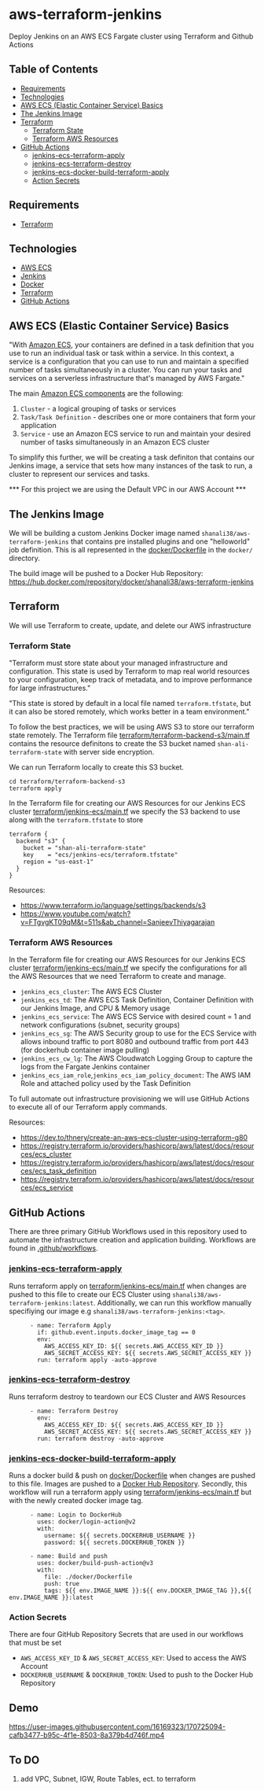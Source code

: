 # aws-terraform-jenkins

Deploy Jenkins on an AWS ECS Fargate cluster using Terraform and Github Actions

## Table of Contents

- [Requirements](#requirements)
- [Technologies](#technologies)
- [AWS ECS (Elastic Container Service) Basics](#aws-ecs-elastic-container-service-basics)
- [The Jenkins Image](#the-jenkins-image)
- [Terraform](#terraform)
  - [Terraform State](#terraform-state)
  - [Terraform AWS Resources](#terraform-aws-resources)
- [GitHub Actions](#github-actions)
  - [jenkins-ecs-terraform-apply](#jenkins-ecs-terraform-apply)
  - [jenkins-ecs-terraform-destroy](#jenkins-ecs-terraform-destroy)
  - [jenkins-ecs-docker-build-terraform-apply](#jenkins-ecs-docker-build-terraform-apply)
  - [Action Secrets](#action-secrets)

## Requirements

- [Terraform](https://www.terraform.io/downloads)

## Technologies

- [AWS ECS](https://docs.aws.amazon.com/AmazonECS/latest/developerguide/Welcome.html)
- [Jenkins](https://www.jenkins.io/doc/)
- [Docker](https://docs.docker.com/)
- [Terraform](https://www.terraform.io/docs)
- [GitHub Actions](https://docs.github.com/en/actions)

## AWS ECS (Elastic Container Service) Basics

"With [Amazon ECS](https://docs.aws.amazon.com/AmazonECS/latest/developerguide/Welcome.html), your containers are defined in a task definition that you use to run an individual task or task within a service. In this context, a service is a configuration that you can use to run and maintain a specified number of tasks simultaneously in a cluster. You can run your tasks and services on a serverless infrastructure that's managed by AWS Fargate."

The main [Amazon ECS components](https://docs.aws.amazon.com/AmazonECS/latest/developerguide/welcome-features.html) are the following:

1. `Cluster` - a logical grouping of tasks or services
2. `Task/Task Definition` - describes one or more containers that form your application
3. `Service` - use an Amazon ECS service to run and maintain your desired number of tasks simultaneously in an Amazon ECS cluster

To simplify this further, we will be creating a task definiton that contains our Jenkins image, a service that sets how many instances of the task to run, a cluster to represent our services and tasks. 

*** For this project we are using the Default VPC in our AWS Account ***

## The Jenkins Image

We will be building a custom Jenkins Docker image named `shanali38/aws-terraform-jenkins` that contains pre installed plugins and one "helloworld" job definition. This is all represented in the [docker/Dockerfile](docker/Dockerfile) in the `docker/` directory. 

The build image will be pushed to a Docker Hub Repository: https://hub.docker.com/repository/docker/shanali38/aws-terraform-jenkins

## Terraform

We will use Terraform to create, update, and delete our AWS infrastructure

### Terraform State

"Terraform must store state about your managed infrastructure and configuration. This state is used by Terraform to map real world resources to your configuration, keep track of metadata, and to improve performance for large infrastructures."

"This state is stored by default in a local file named `terraform.tfstate`, but it can also be stored remotely, which works better in a team environment."

To follow the best practices, we will be using AWS S3 to store our terraform state remotely. The Terraform file [terraform/terraform-backend-s3/main.tf](terraform/terraform-backend-s3/main.tf) contains the resource definitons to create the S3 bucket named `shan-ali-terraform-state` with server side encryption. 

We can run Terraform locally to create this S3 bucket. 

```
cd terraform/terraform-backend-s3
terraform apply 
```

In the Terraform file for creating our AWS Resources for our Jenkins ECS cluster [terraform/jenkins-ecs/main.tf](terraform/jenkins-ecs/main.tf) we specify the S3 backend to use along with the `terraform.tfstate` to store

```
terraform {
  backend "s3" {
    bucket = "shan-ali-terraform-state"
    key    = "ecs/jenkins-ecs/terraform.tfstate"
    region = "us-east-1"
  }
}
```

Resources:
- https://www.terraform.io/language/settings/backends/s3
- https://www.youtube.com/watch?v=FTgvgKT09qM&t=511s&ab_channel=SanjeevThiyagarajan

### Terraform AWS Resources

In the Terraform file for creating our AWS Resources for our Jenkins ECS cluster [terraform/jenkins-ecs/main.tf](terraform/jenkins-ecs/main.tf) we specify the configurations for all the AWS Resources that we need Terraform to create and manage. 

- `jenkins_ecs_cluster`: The AWS ECS Cluster
- `jenkins_ecs_td`: The AWS ECS Task Definition, Container Definition with our Jenkins Image, and CPU & Memory usage
- `jenkins_ecs_service`: The AWS ECS Service with desired count = 1 and network configurations (subnet, security groups)
- `jenkins_ecs_sg`: The AWS Security group to use for the ECS Service with allows inbound traffic to port 8080 and outbound traffic from port 443 (for dockerhub container image pulling)
- `jenkins_ecs_cw_lg`: The AWS Cloudwatch Logging Group to capture the logs from the Fargate Jenkins container 
- `jenkins_ecs_iam_role`,`jenkins_ecs_iam_policy_document`: The AWS IAM Role and attached policy used by the Task Definition 

To full automate out infrastructure provisioning we will use GitHub Actions to execute all of our Terraform apply commands. 
 
Resources: 
- https://dev.to/thnery/create-an-aws-ecs-cluster-using-terraform-g80
- https://registry.terraform.io/providers/hashicorp/aws/latest/docs/resources/ecs_cluster
- https://registry.terraform.io/providers/hashicorp/aws/latest/docs/resources/ecs_task_definition
- https://registry.terraform.io/providers/hashicorp/aws/latest/docs/resources/ecs_service

## GitHub Actions

There are three primary GitHub Workflows used in this repository used to automate the infrastructure creation and application building. Workflows are found in [.github/workflows](.github/workflows). 

### [jenkins-ecs-terraform-apply](.github/workflows/jenkins-ecs-terraform-apply.yml)

Runs terraform apply on [terraform/jenkins-ecs/main.tf](terraform/jenkins-ecs/main.tf) when changes are pushed to this file to create our ECS Cluster using `shanali38/aws-terraform-jenkins:latest`. Additionally, we can run this workflow manually specifiying our image e.g `shanali38/aws-terraform-jenkins:<tag>`.

```
      - name: Terraform Apply
        if: github.event.inputs.docker_image_tag == 0
        env:
          AWS_ACCESS_KEY_ID: ${{ secrets.AWS_ACCESS_KEY_ID }}
          AWS_SECRET_ACCESS_KEY: ${{ secrets.AWS_SECRET_ACCESS_KEY }}
        run: terraform apply -auto-approve
```

### [jenkins-ecs-terraform-destroy](.github/workflows/jenkins-ecs-terraform-destroy.yml)

Runs terraform destroy to teardown our ECS Cluster and AWS Resources

```
      - name: Terraform Destroy
        env:
          AWS_ACCESS_KEY_ID: ${{ secrets.AWS_ACCESS_KEY_ID }}
          AWS_SECRET_ACCESS_KEY: ${{ secrets.AWS_SECRET_ACCESS_KEY }}
        run: terraform destroy -auto-approve
```

### [jenkins-ecs-docker-build-terraform-apply](.github/workflows/jenkins-ecs-docker-build-terraform-apply.yml)

Runs a docker build & push on [docker/Dockerfile](docker/Dockerfile) when changes are pushed to this file. Images are pushed to a [Docker Hub Repository](https://hub.docker.com/repository/docker/shanali38/aws-terraform-jenkins). Secondly, this workflow will run a terraform apply using [terraform/jenkins-ecs/main.tf](terraform/jenkins-ecs/main.tf) but with the newly created docker image tag. 

```
      - name: Login to DockerHub
        uses: docker/login-action@v2
        with:
          username: ${{ secrets.DOCKERHUB_USERNAME }}
          password: ${{ secrets.DOCKERHUB_TOKEN }}

      - name: Build and push
        uses: docker/build-push-action@v3
        with:
          file: ./docker/Dockerfile
          push: true
          tags: ${{ env.IMAGE_NAME }}:${{ env.DOCKER_IMAGE_TAG }},${{ env.IMAGE_NAME }}:latest
```

### Action Secrets

There are four GitHub Repository Secrets that are used in our workflows that must be set

- `AWS_ACCESS_KEY_ID` & `AWS_SECRET_ACCESS_KEY`: Used to access the AWS Account
- `DOCKERHUB_USERNAME` & `DOCKERHUB_TOKEN`: Used to push to the Docker Hub Repository 

## Demo

https://user-images.githubusercontent.com/16169323/170725094-cafb3477-b95c-4f1e-8503-8a379b4d746f.mp4

## To DO
1. add VPC, Subnet, IGW, Route Tables, ect. to terraform



